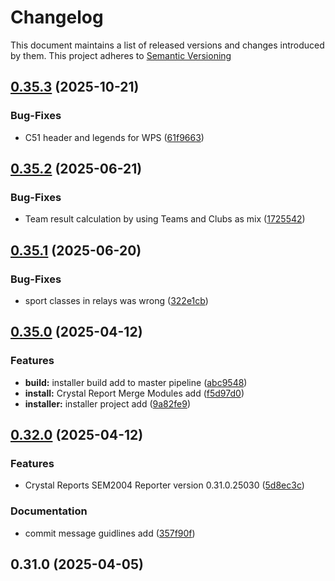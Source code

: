 # Changelog

This document maintains a list of released versions and changes introduced by them.
This project adheres to [Semantic Versioning](https://semver.org/spec/v2.0.0.html)

## [0.35.3](https://dev.azure.com/titanium-sportservice/SPORT_SWM_SEM2004/_git/SPORT_SWM_SEM2004_CR_Reporter/compare/v0.35.2...v0.35.3) (2025-10-21)


### Bug-Fixes

* C51 header and legends for WPS ([61f9663](https://dev.azure.com/titanium-sportservice/SPORT_SWM_SEM2004/_git/SPORT_SWM_SEM2004_CR_Reporter/commit/61f96634d2569afde7ef73e90605c92aad134bdd))

## [0.35.2](https://dev.azure.com/titanium-sportservice/SPORT_SWM_SEM2004/_git/SPORT_SWM_SEM2004_CR_Reporter/compare/v0.35.1...v0.35.2) (2025-06-21)


### Bug-Fixes

* Team result calculation by using Teams and Clubs as mix ([1725542](https://dev.azure.com/titanium-sportservice/SPORT_SWM_SEM2004/_git/SPORT_SWM_SEM2004_CR_Reporter/commit/17255423bdaac8bbb8dabb2fbc56b69a84d996e5))

## [0.35.1](https://dev.azure.com/titanium-sportservice/SPORT_SWM_SEM2004/_git/SPORT_SWM_SEM2004_CR_Reporter/compare/v0.35.0...v0.35.1) (2025-06-20)


### Bug-Fixes

* sport classes in relays was wrong ([322e1cb](https://dev.azure.com/titanium-sportservice/SPORT_SWM_SEM2004/_git/SPORT_SWM_SEM2004_CR_Reporter/commit/322e1cb7f14af214cdf13cb9ce4b7714d966b0f8))

## [0.35.0](https://dev.azure.com/titanium-sportservice/SPORT_SWM_SEM2004/_git/SPORT_SWM_SEM2004_CR_Reporter/compare/v0.32.0...v0.35.0) (2025-04-12)


### Features

* **build:** installer build add to master pipeline ([abc9548](https://dev.azure.com/titanium-sportservice/SPORT_SWM_SEM2004/_git/SPORT_SWM_SEM2004_CR_Reporter/commit/abc95481b65168246e614643f43fd29399356348))
* **install:** Crystal Report Merge Modules add ([f5d97d0](https://dev.azure.com/titanium-sportservice/SPORT_SWM_SEM2004/_git/SPORT_SWM_SEM2004_CR_Reporter/commit/f5d97d080e72beb5d4d6fef4df15d5d6b7da7d3a))
* **installer:** installer project add ([9a82fe9](https://dev.azure.com/titanium-sportservice/SPORT_SWM_SEM2004/_git/SPORT_SWM_SEM2004_CR_Reporter/commit/9a82fe94ff988db061512b9aa6b1c70181850119))

## [0.32.0](https://dev.azure.com/titanium-sportservice/SPORT_SWM_SEM2004/_git/SPORT_SWM_SEM2004_CR_Reporter/compare/v0.31.0...v0.32.0) (2025-04-12)


### Features

* Crystal Reports SEM2004 Reporter version 0.31.0.25030 ([5d8ec3c](https://dev.azure.com/titanium-sportservice/SPORT_SWM_SEM2004/_git/SPORT_SWM_SEM2004_CR_Reporter/commit/5d8ec3c792a696bbfd197cfebc9af9410815a18a))


### Documentation

* commit message guidlines add ([357f90f](https://dev.azure.com/titanium-sportservice/SPORT_SWM_SEM2004/_git/SPORT_SWM_SEM2004_CR_Reporter/commit/357f90f7e7e3dd7f17ebc7ead4a0d321c4a09c43))

## 0.31.0 (2025-04-05)
